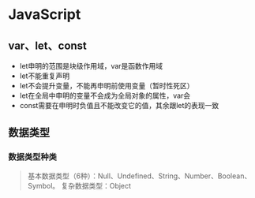 
# JavaScript

## var、let、const

- let申明的范围是块级作用域，var是函数作用域
- let不能重复声明
- let不会提升变量，不能再申明前使用变量（暂时性死区）
- let在全局中申明的变量不会成为全局对象的属性，var会
- const需要在申明时负值且不能改变它的值，其余跟let的表现一致

## 数据类型

### 数据类型种类

> 基本数据类型（6种）：Null、Undefined、String、Number、Boolean、Symbol。
> 复杂数据类型：Object
